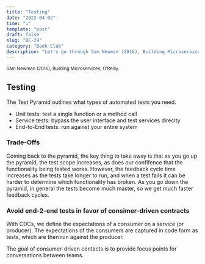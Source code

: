 ```yaml
---
title: "Testing"
date: "2022-04-02"
time: "☕️"
template: "post"
draft: false
slug: "BC-29"
category: "Book Club"
description: "Let's go through Sam Newman (2016), Building Microservices, Chapter 7. Testing"
---
```


<sub>Sam Newman (2016), Building Microservices, O′Reilly.</sub>

## Testing

The Test Pyramid outlines what types of automated tests you need. 

- Unit tests: test a single function or a method call 
- Service tests: bypass the user interface and test services direclty
- End-to-End tests: run against your entire system

### Trade-Offs

Coming back to the pyramid, the key thing to take away is that as you go up the pyramid, the test scope increases, as does our confifence that the functionality being tested works. However, the feedback cycle time increases as the tests take longer to run, and when a test fails it can be harder to determine which functionality has broken. As you go down the pyramid, in general the tests become much master, so we get much faster feedback cycles. 

### Avoid end-2-end tests in favor of consimer-driven contracts

With CDCs, we define the expectations of a consumer on a service (or producer). The expectations of the consumers are captured in code form as tests, which are then run against the producer. 

The goal of consumer-driven contacts is to provide focus points for conversations between teams.


